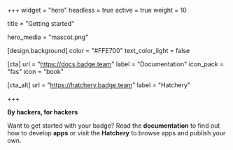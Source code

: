 +++
widget = "hero"
headless = true
active = true
weight = 10

title = "Getting started"

hero_media = "mascot.png"

[design.background]
  color = "#FFE700"
  text_color_light = false

[cta]
  url = "https://docs.badge.team"
  label = "Documentation"
  icon_pack = "fas"
  icon = "book"
  
[cta_alt]
  url = "https://hatchery.badge.team"
  label = "Hatchery"

+++

**By hackers, for hackers**

Want to get started with your badge? Read the **documentation** to find out how to develop **apps** or visit the **Hatchery** to browse apps and publish your own.

